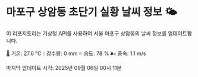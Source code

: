 
# 마포구 상암동 초단기 실황 날씨 정보 🌤️

이 리포지토리는 기상청 API를 사용하여 서울 마포구 상암동의 날씨 정보를 업데이트합니다. 

🌡️ 기온: 27.6 ℃
💧 강수량: 0 mm
💦 습도: 78 %
🌬️ 풍속: 1.1 m/s

마지막 업데이트 시각: 2025년 09월 06일 00시 11분    
